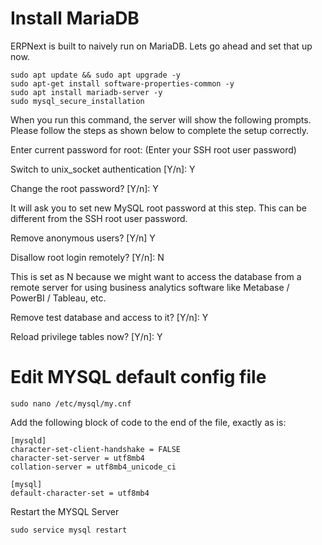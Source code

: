 # Install MariaDB
ERPNext is built to naively run on MariaDB. Lets go ahead and set that up now.

```console
sudo apt update && sudo apt upgrade -y
sudo apt-get install software-properties-common -y
sudo apt install mariadb-server -y
sudo mysql_secure_installation
```

When you run this command, the server will show the following prompts. Please follow the steps as shown below to complete the setup correctly.

Enter current password for root: (Enter your SSH root user password)

Switch to unix_socket authentication [Y/n]: Y

Change the root password? [Y/n]: Y

It will ask you to set new MySQL root password at this step. This can be different from the SSH root user password.

Remove anonymous users? [Y/n] Y

Disallow root login remotely? [Y/n]: N

This is set as N because we might want to access the database from a remote server for using business analytics software like Metabase / PowerBI / Tableau, etc.

Remove test database and access to it? [Y/n]: Y

Reload privilege tables now? [Y/n]: Y

# Edit MYSQL default config file
```console
sudo nano /etc/mysql/my.cnf
```
Add the following block of code to the end of the file, exactly as is:

```console
[mysqld]
character-set-client-handshake = FALSE
character-set-server = utf8mb4
collation-server = utf8mb4_unicode_ci

[mysql]
default-character-set = utf8mb4
```

Restart the MYSQL Server
```console
sudo service mysql restart
```